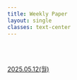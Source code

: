 ```yaml
---
title: Weekly Paper
layout: single
classes: text-center
---
```

<br>
<br>

<a href="/2025/04/12/weekly01.html">2025.05.12(월)</a><br>



